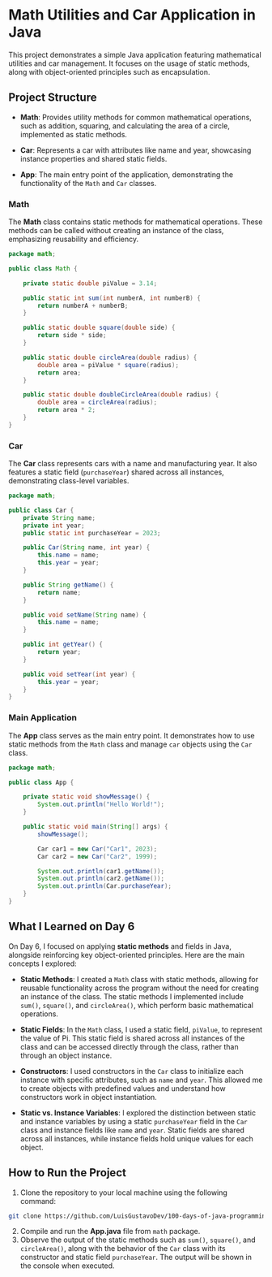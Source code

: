 # Math Utilities and Car Application in Java

This project demonstrates a simple Java application featuring mathematical utilities and car management. It focuses on the usage of static methods, along with object-oriented principles such as encapsulation.

## Project Structure

- **Math**: Provides utility methods for common mathematical operations, such as addition, squaring, and calculating the area of a circle, implemented as static methods.

- **Car**: Represents a car with attributes like name and year, showcasing instance properties and shared static fields.

- **App**: The main entry point of the application, demonstrating the functionality of the `Math` and `Car` classes.

### Math

The **Math** class contains static methods for mathematical operations. These methods can be called without creating an instance of the class, emphasizing reusability and efficiency.

```java
package math;

public class Math {

    private static double piValue = 3.14;

    public static int sum(int numberA, int numberB) {
        return numberA + numberB;
    }

    public static double square(double side) {
        return side * side;
    }

    public static double circleArea(double radius) {
        double area = piValue * square(radius);
        return area;
    }

    public static double doubleCircleArea(double radius) {
        double area = circleArea(radius);
        return area * 2;
    }
}
```

### Car

The **Car** class represents cars with a name and manufacturing year. It also features a static field (`purchaseYear`) shared across all instances, demonstrating class-level variables.

```java
package math;

public class Car {
    private String name;
    private int year;
    public static int purchaseYear = 2023;

    public Car(String name, int year) {
        this.name = name;
        this.year = year;
    }

    public String getName() {
        return name;
    }

    public void setName(String name) {
        this.name = name;
    }

    public int getYear() {
        return year;
    }

    public void setYear(int year) {
        this.year = year;
    }
}
```

### Main Application

The **App** class serves as the main entry point. It demonstrates how to use static methods from the `Math` class and manage `car` objects using the `Car` class.

```java
package math;

public class App {

    private static void showMessage() {
        System.out.println("Hello World!");
    }

    public static void main(String[] args) {
        showMessage();

        Car car1 = new Car("Car1", 2023);
        Car car2 = new Car("Car2", 1999);

        System.out.println(car1.getName());
        System.out.println(car2.getName());
        System.out.println(Car.purchaseYear);
    }
}
```

## What I Learned on Day 6

On Day 6, I focused on applying **static methods** and fields in Java, alongside reinforcing key object-oriented principles. Here are the main concepts I explored:

- **Static Methods**: I created a `Math` class with static methods, allowing for reusable functionality across the program without the need for creating an instance of the class. The static methods I implemented include `sum()`, `square()`, and `circleArea()`, which perform basic mathematical operations.

- **Static Fields**: In the `Math` class, I used a static field, `piValue`, to represent the value of Pi. This static field is shared across all instances of the class and can be accessed directly through the class, rather than through an object instance.

- **Constructors**: I used constructors in the `Car` class to initialize each instance with specific attributes, such as `name` and `year`. This allowed me to create objects with predefined values and understand how constructors work in object instantiation.

- **Static vs. Instance Variables**: I explored the distinction between static and instance variables by using a static `purchaseYear` field in the `Car` class and instance fields like `name` and `year`. Static fields are shared across all instances, while instance fields hold unique values for each object.

## How to Run the Project

1. Clone the repository to your local machine using the following command:
```bash
git clone https://github.com/LuisGustavoDev/100-days-of-java-programming.git
```
2. Compile and run the **App.java** file from `math` package.
3. Observe the output of the static methods such as `sum()`, `square()`, and `circleArea()`, along with the behavior of the `Car` class with its constructor and static field `purchaseYear`. The output will be shown in the console when executed.